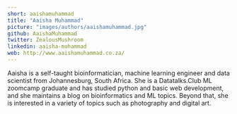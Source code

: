 ```yaml
---
short: aaishamuhammad
title: "Aaisha Muhammad"
picture: "images/authors/aaishamuhammad.jpg"
github: AaishaMuhammad
twitter: ZealousMushroom
linkedin: aaisha-muhammad
web: http://www.aaishamuhammad.co.za/
---
```


Aaisha is a self-taught bioinformatician, machine learning engineer and data scientist from Johannesburg, South Africa. She is a Datatalks.Club ML zoomcamp graduate and has studied python and basic web development, and she maintains a blog on bioinformatics and ML topics. Beyond that, she is interested in a variety of topics such as photography and digital art.